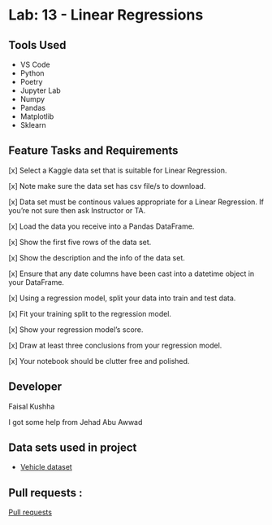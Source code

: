 # Lab: 13 - Linear Regressions

## Tools Used

- VS Code
- Python
- Poetry
- Jupyter Lab
- Numpy
- Pandas
- Matplotlib
- Sklearn

## Feature Tasks and Requirements

[x] Select a Kaggle data set that is suitable for Linear Regression.

[x] Note make sure the data set has csv file/s to download.

[x] Data set must be continous values appropriate for a Linear Regression. If you’re not sure then ask Instructor or TA.

[x] Load the data you receive into a Pandas DataFrame.

[x] Show the first five rows of the data set.

[x] Show the description and the info of the data set.

[x] Ensure that any date columns have been cast into a datetime object in your DataFrame.

[x] Using a regression model, split your data into train and test data.

[x] Fit your training split to the regression model.

[x] Show your regression model’s score.

[x] Draw at least three conclusions from your regression model.

[x] Your notebook should be clutter free and polished.

## Developer

Faisal Kushha

I got some help from Jehad Abu Awwad

## Data sets used in project

- [Vehicle dataset](https://www.kaggle.com/nehalbirla/vehicle-dataset-from-cardekho?select=car+data.csv)

## Pull requests :

[Pull requests](https://github.com/Faisal-Kushha/Linear-Regressions/pull/1)
